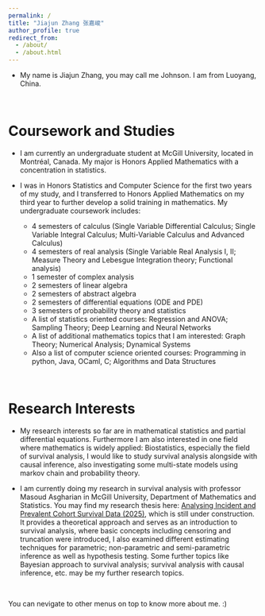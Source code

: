 ```yaml
---
permalink: /
title: "Jiajun Zhang 张嘉峻"
author_profile: true
redirect_from: 
  - /about/
  - /about.html
---
```


* My name is Jiajun Zhang, you may call me Johnson. I am from Luoyang, China.

<br>

# Coursework and Studies

* I am currently an undergraduate student at McGill University, located in Montréal, Canada. My major is Honors Applied Mathematics with a concentration in statistics.

* I was in Honors Statistics and Computer Science for the first two years of my study, and I transferred to Honors Applied Mathematics on my third year to further develop a solid training in mathematics. My undergraduate coursework includes:

  * 4 semesters of calculus (Single Variable Differential Calculus; Single Variable Integral Calculus; Multi-Variable Calculus and Advanced Calculus)
  * 4 semesters of real analysis (Single Variable Real Analysis I, II; Measure Theory and Lebesgue Integration theory; Functional analysis)
  * 1 semester of complex analysis
  * 2 semesters of linear algebra
  * 2 semesters of abstract algebra
  * 2 semesters of differential equations (ODE and PDE)
  * 3 semesters of probability theory and statistics
  * A list of statistics oriented courses: Regression and ANOVA; Sampling Theory; Deep Learning and Neural Networks
  * A list of additional mathematics topics that I am interested: Graph Theory; Numerical Analysis; Dynamical Systems
  * Also a list of computer science oriented courses: Programming in python, Java, OCaml, C; Algorithms and Data Structures

 <br>
  
# Research Interests

* My research interests so far are in mathematical statistics and partial differential equations. Furthermore I am also interested in one field where mathematics is widely applied:  Biostatistics, especially the field of survival analysis, I would like to study survival analysis alongside with causal inference, also investigating some multi-state models using markov chain and probability theory.

* I am currently doing my research in survival analysis with professor Masoud Asgharian in McGill University, Department of Mathematics and Statistics. You may find my research thesis here: [Analysing Incident and Prevalent Cohort Survival Data (2025)](/files/survivalanalysis.pdf),
which is still under construction. It provides a theoretical approach and serves as an introduction to
survival analysis, where basic concepts including censoring and truncation were introduced, I also examined different estimating techniques for parametric; non-parametric and semi-parametric inference as well as hypothesis testing. Some further topics like Bayesian approach to survival analysis;
survival analysis with causal inference, etc. may be my further research topics.

<br>

You can nevigate to other menus on top to know more about me. :)








